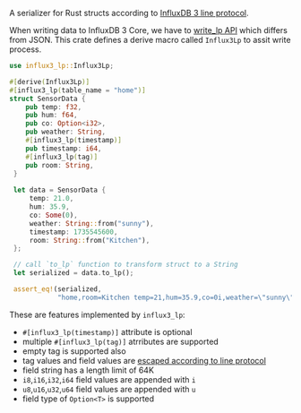 A serializer for Rust structs according to [InfluxDB 3 line protocol](https://docs.influxdata.com/influxdb3/core/reference/line-protocol/).

When writing data to InfluxDB 3 Core, we have to [write_lp API](https://docs.influxdata.com/influxdb3/core/write-data/http-api/v3-write-lp/) which differs from JSON.
 This crate defines a derive macro called `Influx3Lp` to assit write process.
 
```rust
use influx3_lp::Influx3Lp;

#[derive(Influx3Lp)]
#[influx3_lp(table_name = "home")]
struct SensorData {
    pub temp: f32,
    pub hum: f64,
    pub co: Option<i32>,
    pub weather: String,
    #[influx3_lp(timestamp)]
    pub timestamp: i64,
    #[influx3_lp(tag)]
    pub room: String,
 }
   
 let data = SensorData {
     temp: 21.0,
     hum: 35.9,
     co: Some(0),
     weather: String::from("sunny"),
     timestamp: 1735545600,
     room: String::from("Kitchen"),
 };

 // call `to_lp` function to transform struct to a String
 let serialized = data.to_lp();

 assert_eq!(serialized, 
            "home,room=Kitchen temp=21,hum=35.9,co=0i,weather=\"sunny\" 1735545600")
```

These are features implemented by `influx3_lp`:
 
* `#[influx3_lp(timestamp)]` attribute is optional
* multiple `#[influx3_lp(tag)]` atrributes are supported
* empty tag is supported also
* tag values and field values are [escaped according to line protocol](https://docs.influxdata.com/influxdb3/core/reference/line-protocol/#special-characters)
* field string has a length limit of 64K
* `i8`,`i16`,`i32`,`i64` field values are appended with `i`
* `u8`,`u16`,`u32`,`u64` field values are appended with `u`
* field type of `Option<T>` is supported

